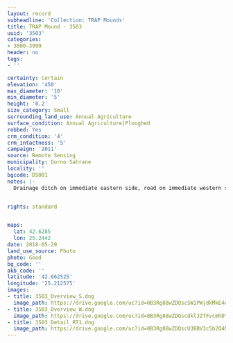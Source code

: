 ```yaml
---
layout: record
subheadline: 'Collection: TRAP Mounds'
title: TRAP Mound - 3503
uuid: '3503'
categories:
- 3000-3999
header: no
tags:
- ''

certainty: Certain
elevation: '450'
max_diameter: '10'
min_diameter: '5'
height: '0.2'
size_category: Small
surrounding_land_use: Annual Agriculture
surface_condition: Annual Agriculture|Ploughed
robbed: Yes
crm_condition: '4'
crm_intactness: '5'
campaign: '2011'
source: Remote Sensing
municipality: Gorno Sahrane
locality: ''
bgcode: DS001
notes: |-
  Drainage ditch on immediate eastern side, road on immediate western side and old robbers' trench on south side of mound.


rights: standard


maps:
  lat: 42.6285
  lon: 25.2442
date: 2018-05-29
land_use_source: Photo
photo: Good
bg_code: ''
akb_code: ''
latitude: '42.662525'
longitude: '25.212575'
images:
- title: 3503_Overview_S.dng
  image_path: https://drive.google.com/uc?id=0B3Rg88wZDQscSW1PWjdkMkE4eDA
- title: 3503_Overview_W.dng
  image_path: https://drive.google.com/uc?id=0B3Rg88wZDQscdklJZTFvcmhDY2M
- title: 3503_Detail_RT1.dng
  image_path: https://drive.google.com/uc?id=0B3Rg88wZDQscU3BBV3c5b2Q4Njg
---
```

